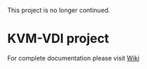 This project is no longer continued.


# KVM-VDI project
  
  
For complete documentation please visit [Wiki](https://github.com/Seitanas/kvm-vdi/wiki)
